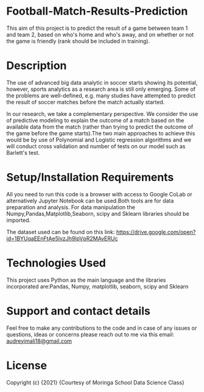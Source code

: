 # Football-Match-Results-Prediction

This aim of this project is to predict the result of a game between team 1 and team 2, based on who's home and who's away, and on whether or not the game is friendly (rank should be included in training).

# Description
The use of advanced big data analytic in soccer starts showing its potential, however, sports analytics as a research area is still only emerging. Some of the problems are well-defined, e.g. many studies have attempted to predict the result of soccer matches before the match actually started.

In our research, we take a complementary perspective. We consider the use of predictive modeling to explain the outcome of a match based on the available data from the match (rather than trying to predict the outcome of the game before the game starts).The two main approaches to achieve this would be by use of Polynomial and Logistic regression algorithms and we will conduct cross validation and number of tests on our model such as Barlett's test.

# Setup/Installation Requirements
All you need to run this code is a browser with access to Google CoLab or alternatively Jupyter Notebook can be used.Both tools are for data preparation and analysis. For data manipulation the Numpy,Pandas,Matplotlib,Seaborn, scipy and Sklearn libraries should be imported.

The dataset used can be found on this link: https://drive.google.com/open?id=1BYUqaEEnFtAe5lvzJh9lpVpR2MAvERUc


# Technologies Used
This project uses Python as the main language and the libraries incorporated are:Pandas, Numpy, matplotlib, seaborn, scipy and Sklearn

# Support and contact details
Feel free to make any contributions to the code and in case of any issues or questions, ideas or concerns please reach out to me via this email: audreyimali18@gmail.com

# License
Copyright (c) {2021} {Courtesy of Moringa School Data Science Class}
